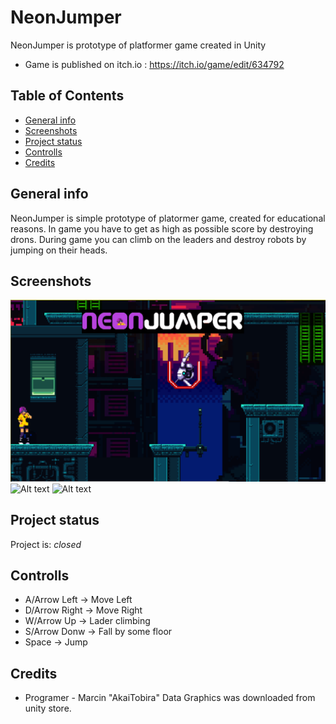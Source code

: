 # NeonJumper
 NeonJumper is prototype of platformer game created in Unity
* Game is published on itch.io : https://itch.io/game/edit/634792

## Table of Contents
* [General info](#general-info)
* [Screenshots](#screenshots)
* [Project status](#project-status)
* [Controlls](#controlls)
* [Credits](#credits)

## General info
 NeonJumper is simple prototype of platormer game, created for educational reasons. In game you have to get as high as possible score by destroying drons. During game you can climb on the leaders and destroy robots by jumping on their heads.

## Screenshots
![Alt text](/Assets/Screens/TitleScreen.PNG?raw=true "Optional Title")
![Alt text](/Assets/Screens/6.PNG.PNG?raw=true "Optional Title")
![Alt text](/Assets/Screens/GameOverScreen.PNG.PNG?raw=true "Optional Title")

## Project status

Project is: _closed_

## Controlls
 *   A/Arrow Left    -> Move Left
 *   D/Arrow Right  -> Move Right
 *   W/Arrow Up     -> Lader climbing
 *   S/Arrow Donw  -> Fall by some floor
 *   Space                  -> Jump

## Credits
* Programer - Marcin "AkaiTobira" Data
Graphics was downloaded from unity store.
